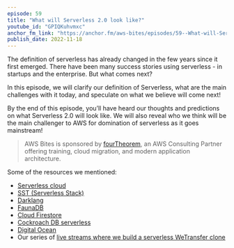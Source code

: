 ```yaml
---
episode: 59
title: "What will Serverless 2.0 look like?"
youtube_id: "GPIQKuhvmxc"
anchor_fm_link: "https://anchor.fm/aws-bites/episodes/59--What-will-Serverless-2-0-look-like-e1qpl8a"
publish_date: 2022-11-18
---
```


The definition of serverless has already changed in the few years since it first emerged. There have been many success stories using serverless - in startups and the enterprise. But what comes next? 

In this episode, we will clarify our definition of Serverless, what are the main challenges with it today, and speculate on what we believe will come next!

By the end of this episode, you’ll have heard our thoughts and predictions on what Serverless 2.0 will look like. We will also reveal who we think will be the main challenger to AWS for domination of serverless as it goes mainstream!

> AWS Bites is sponsored by [fourTheorem](https://fourtheorem.com/), an AWS Consulting Partner offering training, cloud migration, and modern application architecture.

Some of the resources we mentioned:

- [Serverless cloud](https://www.serverless.com/cloud)
- [SST (Serverless Stack)](https://sst.dev/)
- [Darklang](https://darklang.com/)
- [FaunaDB](https://fauna.com/)
- [Cloud Firestore](https://firebase.google.com/docs/firestore)
- [Cockroach DB serverless](https://www.cockroachlabs.com/lp/serverless/)
- [Digital Ocean](https://www.digitalocean.com/)
- Our series of [live streams where we build a serverless WeTransfer clone](https://www.youtube.com/watch?v=EfRElTYilyY&)
